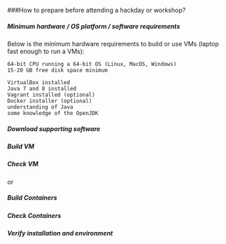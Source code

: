 ###How to prepare before attending a hackday or workshop?

##### Minimum hardware / OS platform / software requirements
Below is the minimum hardware requirements to build or use VMs (laptop fast enough to run a VMs):

    64-bit CPU running a 64-bit OS (Linux, MacOS, Windows)
    15-20 GB free disk space minimum

    VirtualBox installed
    Java 7 and 8 installed
    Vagrant installed (optional)
    Docker installer (optional)
    understanding of Java
    some knowledge of the OpenJDK



##### Download supporting software


##### Build VM


##### Check VM

or

##### Build Containers


##### Check Containers


##### Verify installation and environment